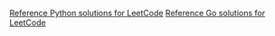 [Reference Python solutions for LeetCode](http://bookshadow.com/leetcode/)
[Reference Go solutions for LeetCode](https://github.com/aQuaYi/LeetCode-in-Go/tree/master/Algorithms)
